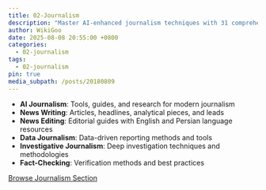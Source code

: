 ```yaml
---
title: 02-Journalism
description: "Master AI-enhanced journalism techniques with 31 comprehensive guides:"
author: WikiGoo
date: 2025-08-08 20:55:00 +0800
categories:
  - 02-journalism
tags:
  - 02-journalism
pin: true
media_subpath: /posts/20180809
---
```


- **AI Journalism**: Tools, guides, and research for modern journalism
- **News Writing**: Articles, headlines, analytical pieces, and leads
- **News Editing**: Editorial guides with English and Persian language resources
- **Data Journalism**: Data-driven reporting methods and tools
- **Investigative Journalism**: Deep investigation techniques and methodologies
- **Fact-Checking**: Verification methods and best practices

[Browse Journalism Section](/VP-KB-v3/Content/02-journalism/)